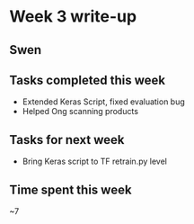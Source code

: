 # Week 3 write-up

## Swen

## Tasks completed this week
- Extended Keras Script, fixed evaluation bug
- Helped Ong scanning products


## Tasks for next week
- Bring Keras script to TF retrain.py level

## Time spent this week
~7


